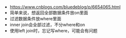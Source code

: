 - https://www.cnblogs.com/bluedeblog/p/6654065.html
- 简单来说，想返回全部数据条件放on里面
- 过滤数据条件放where里面
- inner join会全部过滤，不分where和on
- 使用left join时，忘记写where，可能会有问题